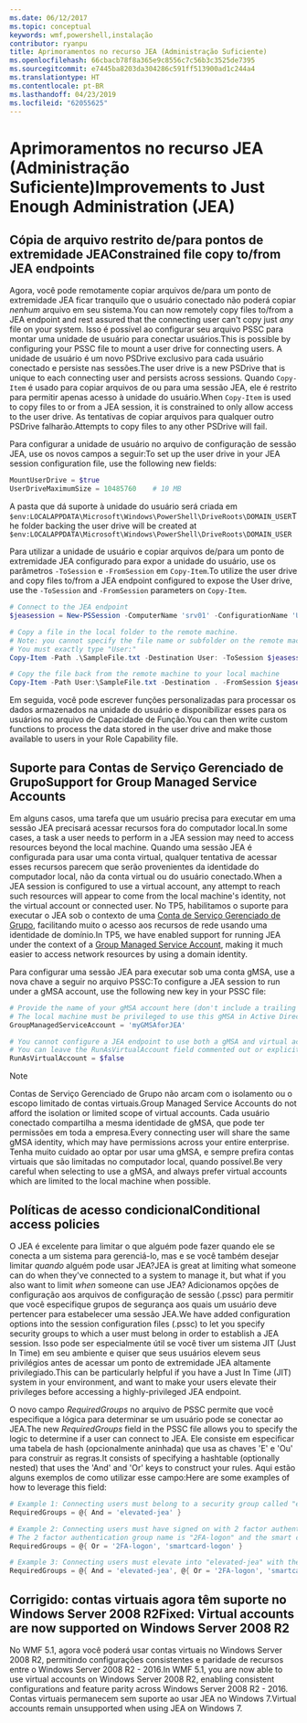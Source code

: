```yaml
---
ms.date: 06/12/2017
ms.topic: conceptual
keywords: wmf,powershell,instalação
contributor: ryanpu
title: Aprimoramentos no recurso JEA (Administração Suficiente)
ms.openlocfilehash: 66cbacb78f8a365e9c8556c7c56b3c3525de7395
ms.sourcegitcommit: e7445ba8203da304286c591ff513900ad1c244a4
ms.translationtype: HT
ms.contentlocale: pt-BR
ms.lasthandoff: 04/23/2019
ms.locfileid: "62055625"
---
```

# <a name="improvements-to-just-enough-administration-jea"></a><span data-ttu-id="4ad9f-103">Aprimoramentos no recurso JEA (Administração Suficiente)</span><span class="sxs-lookup"><span data-stu-id="4ad9f-103">Improvements to Just Enough Administration (JEA)</span></span>

## <a name="constrained-file-copy-tofrom-jea-endpoints"></a><span data-ttu-id="4ad9f-104">Cópia de arquivo restrito de/para pontos de extremidade JEA</span><span class="sxs-lookup"><span data-stu-id="4ad9f-104">Constrained file copy to/from JEA endpoints</span></span>

<span data-ttu-id="4ad9f-105">Agora, você pode remotamente copiar arquivos de/para um ponto de extremidade JEA ficar tranquilo que o usuário conectado não poderá copiar *nenhum* arquivo em seu sistema.</span><span class="sxs-lookup"><span data-stu-id="4ad9f-105">You can now remotely copy files to/from a JEA endpoint and rest assured that the connecting user can't copy just *any* file on your system.</span></span> <span data-ttu-id="4ad9f-106">Isso é possível ao configurar seu arquivo PSSC para montar uma unidade de usuário para conectar usuários.</span><span class="sxs-lookup"><span data-stu-id="4ad9f-106">This is possible by configuring your PSSC file to mount a user drive for connecting users.</span></span> <span data-ttu-id="4ad9f-107">A unidade de usuário é um novo PSDrive exclusivo para cada usuário conectado e persiste nas sessões.</span><span class="sxs-lookup"><span data-stu-id="4ad9f-107">The user drive is a new PSDrive that is unique to each connecting user and persists across sessions.</span></span> <span data-ttu-id="4ad9f-108">Quando `Copy-Item` é usado para copiar arquivos de ou para uma sessão JEA, ele é restrito para permitir apenas acesso à unidade do usuário.</span><span class="sxs-lookup"><span data-stu-id="4ad9f-108">When `Copy-Item` is used to copy files to or from a JEA session, it is constrained to only allow access to the user drive.</span></span> <span data-ttu-id="4ad9f-109">As tentativas de copiar arquivos para qualquer outro PSDrive falharão.</span><span class="sxs-lookup"><span data-stu-id="4ad9f-109">Attempts to copy files to any other PSDrive will fail.</span></span>

<span data-ttu-id="4ad9f-110">Para configurar a unidade de usuário no arquivo de configuração de sessão JEA, use os novos campos a seguir:</span><span class="sxs-lookup"><span data-stu-id="4ad9f-110">To set up the user drive in your JEA session configuration file, use the following new fields:</span></span>

```powershell
MountUserDrive = $true
UserDriveMaximumSize = 10485760    # 10 MB
```

<span data-ttu-id="4ad9f-111">A pasta que dá suporte à unidade do usuário será criada em `$env:LOCALAPPDATA\Microsoft\Windows\PowerShell\DriveRoots\DOMAIN_USER`</span><span class="sxs-lookup"><span data-stu-id="4ad9f-111">The folder backing the user drive will be created at `$env:LOCALAPPDATA\Microsoft\Windows\PowerShell\DriveRoots\DOMAIN_USER`</span></span>

<span data-ttu-id="4ad9f-112">Para utilizar a unidade de usuário e copiar arquivos de/para um ponto de extremidade JEA configurado para expor a unidade do usuário, use os parâmetros `-ToSession` e `-FromSession` em `Copy-Item`.</span><span class="sxs-lookup"><span data-stu-id="4ad9f-112">To utilize the user drive and copy files to/from a JEA endpoint configured to expose the User drive, use the `-ToSession` and `-FromSession` parameters on `Copy-Item`.</span></span>

```powershell
# Connect to the JEA endpoint
$jeasession = New-PSSession -ComputerName 'srv01' -ConfigurationName 'UserDemo'

# Copy a file in the local folder to the remote machine.
# Note: you cannot specify the file name or subfolder on the remote machine.
# You must exactly type "User:"
Copy-Item -Path .\SampleFile.txt -Destination User: -ToSession $jeasession

# Copy the file back from the remote machine to your local machine
Copy-Item -Path User:\SampleFile.txt -Destination . -FromSession $jeasession
```

<span data-ttu-id="4ad9f-113">Em seguida, você pode escrever funções personalizadas para processar os dados armazenados na unidade do usuário e disponibilizar esses para os usuários no arquivo de Capacidade de Função.</span><span class="sxs-lookup"><span data-stu-id="4ad9f-113">You can then write custom functions to process the data stored in the user drive and make those available to users in your Role Capability file.</span></span>

## <a name="support-for-group-managed-service-accounts"></a><span data-ttu-id="4ad9f-114">Suporte para Contas de Serviço Gerenciado de Grupo</span><span class="sxs-lookup"><span data-stu-id="4ad9f-114">Support for Group Managed Service Accounts</span></span>

<span data-ttu-id="4ad9f-115">Em alguns casos, uma tarefa que um usuário precisa para executar em uma sessão JEA precisará acessar recursos fora do computador local.</span><span class="sxs-lookup"><span data-stu-id="4ad9f-115">In some cases, a task a user needs to perform in a JEA session may need to access resources beyond the local machine.</span></span> <span data-ttu-id="4ad9f-116">Quando uma sessão JEA é configurada para usar uma conta virtual, qualquer tentativa de acessar esses recursos parecem que serão provenientes da identidade do computador local, não da conta virtual ou do usuário conectado.</span><span class="sxs-lookup"><span data-stu-id="4ad9f-116">When a JEA session is configured to use a virtual account, any attempt to reach such resources will appear to come from the local machine's identity, not the virtual account or connected user.</span></span> <span data-ttu-id="4ad9f-117">No TP5, habilitamos o suporte para executar o JEA sob o contexto de uma [Conta de Serviço Gerenciado de Grupo](/previous-versions/windows/it-pro/windows-server-2012-R2-and-2012/jj128431\(v=ws.11\)), facilitando muito o acesso aos recursos de rede usando uma identidade de domínio.</span><span class="sxs-lookup"><span data-stu-id="4ad9f-117">In TP5, we have enabled support for running JEA under the context of a [Group Managed Service Account](/previous-versions/windows/it-pro/windows-server-2012-R2-and-2012/jj128431\(v=ws.11\)), making it much easier to access network resources by using a domain identity.</span></span>

<span data-ttu-id="4ad9f-118">Para configurar uma sessão JEA para executar sob uma conta gMSA, use a nova chave a seguir no arquivo PSSC:</span><span class="sxs-lookup"><span data-stu-id="4ad9f-118">To configure a JEA session to run under a gMSA account, use the following new key in your PSSC file:</span></span>

```powershell
# Provide the name of your gMSA account here (don't include a trailing $)
# The local machine must be privileged to use this gMSA in Active Directory
GroupManagedServiceAccount = 'myGMSAforJEA'

# You cannot configure a JEA endpoint to use both a gMSA and virtual account
# You can leave the RunAsVirtualAccount field commented out or explicitly set it to false
RunAsVirtualAccount = $false
```

> [!NOTE]
> <span data-ttu-id="4ad9f-119">Contas de Serviço Gerenciado de Grupo não arcam com o isolamento ou o escopo limitado de contas virtuais.</span><span class="sxs-lookup"><span data-stu-id="4ad9f-119">Group Managed Service Accounts do not afford the isolation or limited scope of virtual accounts.</span></span>
> <span data-ttu-id="4ad9f-120">Cada usuário conectado compartilha a mesma identidade de gMSA, que pode ter permissões em toda a empresa.</span><span class="sxs-lookup"><span data-stu-id="4ad9f-120">Every connecting user will share the same gMSA identity, which may have permissions across your entire enterprise.</span></span> <span data-ttu-id="4ad9f-121">Tenha muito cuidado ao optar por usar uma gMSA, e sempre prefira contas virtuais que são limitadas no computador local, quando possível.</span><span class="sxs-lookup"><span data-stu-id="4ad9f-121">Be very careful when selecting to use a gMSA, and always prefer virtual accounts which are limited to the local machine when possible.</span></span>

## <a name="conditional-access-policies"></a><span data-ttu-id="4ad9f-122">Políticas de acesso condicional</span><span class="sxs-lookup"><span data-stu-id="4ad9f-122">Conditional access policies</span></span>

<span data-ttu-id="4ad9f-123">O JEA é excelente para limitar o que alguém pode fazer quando ele se conecta a um sistema para gerenciá-lo, mas e se você também desejar limitar *quando* alguém pode usar JEA?</span><span class="sxs-lookup"><span data-stu-id="4ad9f-123">JEA is great at limiting what someone can do when they've connected to a system to manage it, but what if you also want to limit *when* someone can use JEA?</span></span> <span data-ttu-id="4ad9f-124">Adicionamos opções de configuração aos arquivos de configuração de sessão (.pssc) para permitir que você especifique grupos de segurança aos quais um usuário deve pertencer para estabelecer uma sessão JEA.</span><span class="sxs-lookup"><span data-stu-id="4ad9f-124">We have added configuration options into the session configuration files (.pssc) to let you specify security groups to which a user must belong in order to establish a JEA session.</span></span> <span data-ttu-id="4ad9f-125">Isso pode ser especialmente útil se você tiver um sistema JIT (Just In Time) em seu ambiente e quiser que seus usuários elevem seus privilégios antes de acessar um ponto de extremidade JEA altamente privilegiado.</span><span class="sxs-lookup"><span data-stu-id="4ad9f-125">This can be particularly helpful if you have a Just In Time (JIT) system in your environment, and want to make your users elevate their privileges before accessing a highly-privileged JEA endpoint.</span></span>

<span data-ttu-id="4ad9f-126">O novo campo *RequiredGroups* no arquivo de PSSC permite que você especifique a lógica para determinar se um usuário pode se conectar ao JEA.</span><span class="sxs-lookup"><span data-stu-id="4ad9f-126">The new *RequiredGroups* field in the PSSC file allows you to specify the logic to determine if a user can connect to JEA.</span></span> <span data-ttu-id="4ad9f-127">Ele consiste em especificar uma tabela de hash (opcionalmente aninhada) que usa as chaves 'E' e 'Ou' para construir as regras.</span><span class="sxs-lookup"><span data-stu-id="4ad9f-127">It consists of specifying a hashtable (optionally nested) that uses the 'And' and 'Or' keys to construct your rules.</span></span> <span data-ttu-id="4ad9f-128">Aqui estão alguns exemplos de como utilizar esse campo:</span><span class="sxs-lookup"><span data-stu-id="4ad9f-128">Here are some examples of how to leverage this field:</span></span>

```powershell
# Example 1: Connecting users must belong to a security group called "elevated-jea"
RequiredGroups = @{ And = 'elevated-jea' }

# Example 2: Connecting users must have signed on with 2 factor authentication or a smart card
# The 2 factor authentication group name is "2FA-logon" and the smart card group name is "smartcard-logon"
RequiredGroups = @{ Or = '2FA-logon', 'smartcard-logon' }

# Example 3: Connecting users must elevate into "elevated-jea" with their JIT system and have logged on with 2FA or a smart card
RequiredGroups = @{ And = 'elevated-jea', @{ Or = '2FA-logon', 'smartcard-logon' }}
```

## <a name="fixed-virtual-accounts-are-now-supported-on-windows-server-2008-r2"></a><span data-ttu-id="4ad9f-129">Corrigido: contas virtuais agora têm suporte no Windows Server 2008 R2</span><span class="sxs-lookup"><span data-stu-id="4ad9f-129">Fixed: Virtual accounts are now supported on Windows Server 2008 R2</span></span>

<span data-ttu-id="4ad9f-130">No WMF 5.1, agora você poderá usar contas virtuais no Windows Server 2008 R2, permitindo configurações consistentes e paridade de recursos entre o Windows Server 2008 R2 - 2016.</span><span class="sxs-lookup"><span data-stu-id="4ad9f-130">In WMF 5.1, you are now able to use virtual accounts on Windows Server 2008 R2, enabling consistent configurations and feature parity across Windows Server 2008 R2 - 2016.</span></span> <span data-ttu-id="4ad9f-131">Contas virtuais permanecem sem suporte ao usar JEA no Windows 7.</span><span class="sxs-lookup"><span data-stu-id="4ad9f-131">Virtual accounts remain unsupported when using JEA on Windows 7.</span></span>